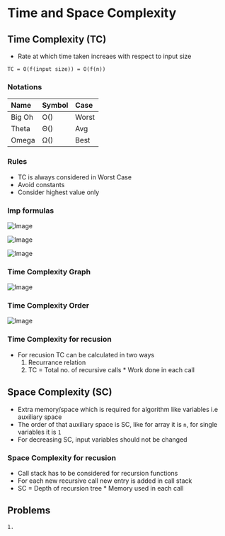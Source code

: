 # Time and Space Complexity

## Time Complexity (TC)

- Rate at which time taken increaes with respect to input size

`TC = O(f(input size)) = O(f(n))`

### Notations

| Name   | Symbol | Case  |
| :----- | :----- | :---- |
| Big Oh | O()    | Worst |
| Theta  | Θ()    | Avg   |
| Omega  | Ω()    | Best  |

### Rules

- TC is always considered in Worst Case
- Avoid constants
- Consider highest value only

### Imp formulas

![Image](https://slideplayer.com/slide/9174561/27/images/7/Summation+Formulas+Theorem.jpg)

![Image](https://lh4.googleusercontent.com/6fItZyh2w-o7iIhOMZlq3PgcCWrTuG0p9vZ6CrKoK6DZ1tv2mavO_4oDhqvV3cv94jxOQdeulVDrDZk4H8ji7Z5Za1aViJucFISa3CBBPoPFScMjHP_uLIfWcj9rUNc4F8oxdLVK)

![Image](https://cdn1.byjus.com/wp-content/uploads/2021/07/sum-to-n-terms-of-a-g-p.png)

### Time Complexity Graph

![Image](https://miro.medium.com/v2/resize:fit:720/format:webp/0*sHLx8GgoVye4Ku2c.png)

### Time Complexity Order

![Image](https://miro.medium.com/v2/resize:fit:1400/1*bYdM8goHjaYSlqWqrjHU8w.png)

### Time Complexity for recusion

- For recusion TC can be calculated in two ways
  1. Recurrance relation
  2. TC = Total no. of recursive calls \* Work done in each call

## Space Complexity (SC)

- Extra memory/space which is required for algorithm like variables i.e auxiliary space
- The order of that auxiliary space is SC, like for array it is `n`, for single variables it is `1`
- For decreasing SC, input variables should not be changed

### Space Complexity for recusion

- Call stack has to be considered for recursion functions
- For each new recursive call new entry is added in call stack
- SC = Depth of recursion tree \* Memory used in each call

## Problems

```
1.
```
